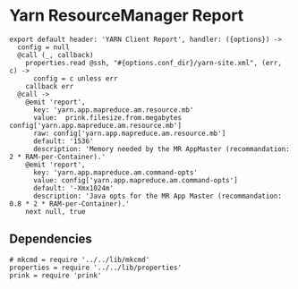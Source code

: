 
# Yarn ResourceManager Report


    export default header: 'YARN Client Report', handler: ({options}) ->
      config = null
      @call (_, callback)
        properties.read @ssh, "#{options.conf_dir}/yarn-site.xml", (err, c) ->
          config = c unless err
        callback err
      @call ->
        @emit 'report',
          key: 'yarn.app.mapreduce.am.resource.mb'
          value:  prink.filesize.from.megabytes config['yarn.app.mapreduce.am.resource.mb']
          raw: config['yarn.app.mapreduce.am.resource.mb']
          default: '1536'
          description: 'Memory needed by the MR AppMaster (recommandation: 2 * RAM-per-Container).'
        @emit 'report',
          key: 'yarn.app.mapreduce.am.command-opts'
          value: config['yarn.app.mapreduce.am.command-opts']
          default: '-Xmx1024m'
          description: 'Java opts for the MR App Master (recommandation: 0.8 * 2 * RAM-per-Container).'
        next null, true

## Dependencies

    # mkcmd = require '../../lib/mkcmd'
    properties = require '../../lib/properties'
    prink = require 'prink'
